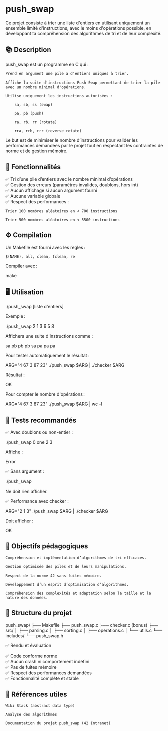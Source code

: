 # push_swap

Ce projet consiste à trier une liste d'entiers en utilisant uniquement un ensemble limité d'instructions, avec le moins d'opérations possible, en développant ta compréhension des algorithmes de tri et de leur complexité.<br>

## 📚 Description

push_swap est un programme en C qui :

    Prend en argument une pile a d'entiers uniques à trier.

    Affiche la suite d'instructions Push Swap permettant de trier la pile avec un nombre minimal d'opérations.

    Utilise uniquement les instructions autorisées :

        sa, sb, ss (swap)

        pa, pb (push)

        ra, rb, rr (rotate)

        rra, rrb, rrr (reverse rotate)

Le but est de minimiser le nombre d’instructions pour valider les performances demandées par le projet tout en respectant les contraintes de norme et de gestion mémoire.<br>

## 🚀 Fonctionnalités

✅ Tri d’une pile d’entiers avec le nombre minimal d’opérations<br>
✅ Gestion des erreurs (paramètres invalides, doublons, hors int)<br>
✅ Aucun affichage si aucun argument fourni<br>
✅ Aucune variable globale<br>
✅ Respect des performances :

    Trier 100 nombres aléatoires en < 700 instructions

    Trier 500 nombres aléatoires en < 5500 instructions

## ⚙️ Compilation

Un Makefile est fourni avec les règles :

    $(NAME), all, clean, fclean, re

Compiler avec :

make

## 🖥️ Utilisation

./push_swap [liste d'entiers]

Exemple :

./push_swap 2 1 3 6 5 8

Affichera une suite d'instructions comme :

sa
pb
pb
pb
sa
pa
pa
pa

Pour tester automatiquement le résultat :

ARG="4 67 3 87 23"
./push_swap $ARG | ./checker $ARG

Résultat :

OK

Pour compter le nombre d'opérations :

ARG="4 67 3 87 23"
./push_swap $ARG | wc -l

## 🧪 Tests recommandés

✅ Avec doublons ou non-entier :

./push_swap 0 one 2 3

Affiche :

Error

✅ Sans argument :

./push_swap

Ne doit rien afficher.

✅ Performance avec checker :

ARG="2 1 3"
./push_swap $ARG | ./checker $ARG

Doit afficher :

OK

## 🎯 Objectifs pédagogiques

    Compréhension et implémentation d’algorithmes de tri efficaces.

    Gestion optimisée des piles et de leurs manipulations.

    Respect de la norme 42 sans fuites mémoire.

    Développement d’un esprit d’optimisation d’algorithmes.

    Compréhension des complexités et adaptation selon la taille et la nature des données.

## 📂 Structure du projet

push_swap/
├── Makefile
├── push_swap.c
├── checker.c (bonus)
├── src/
│   ├── parsing.c
│   ├── sorting.c
│   ├── operations.c
│   └── utils.c
└── includes/
    └── push_swap.h

✅ Rendu et évaluation<br>

✅ Code conforme norme<br>
✅ Aucun crash ni comportement indéfini<br>
✅ Pas de fuites mémoire<br>
✅ Respect des performances demandées<br>
✅ Fonctionnalité complète et stable<br>

## 📌 Références utiles<br>

    Wiki Stack (abstract data type)

    Analyse des algorithmes

    Documentation du projet push_swap (42 Intranet)

